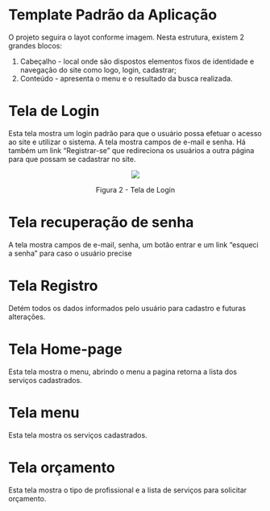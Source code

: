 # Template Padrão da Aplicação

O projeto seguira o layot conforme imagem. Nesta estrutura, existem 2
grandes blocos:
1. Cabeçalho - local onde são dispostos elementos fixos de identidade e navegação do 
site como logo, login, cadastrar;
2. Conteúdo - apresenta o menu e o resultado da busca realizada.

# Tela de Login

Esta tela mostra um login padrão para que o usuário possa efetuar o acesso ao site e utilizar o 
sistema. A tela mostra campos de e-mail e senha. Há também um link “Registrar-se” que redireciona os 
usuários a outra página para que possam se cadastrar no site.

<p align="center">
  <img src="https://github.com/ICEI-PUC-Minas-PMV-ADS/pmv-ads-2022-1-e2-proj-int-t4-sistema-de-contratacao-de-servicos/blob/main/docs/img/Diagrama%20de%20Fluxo%20de%20Usu%C3%A1rio.jpeg](https://github.com/ICEI-PUC-Minas-PMV-ADS/pmv-ads-2022-1-e2-proj-int-t4-sistema-de-contratacao-de-servicos/blob/main/docs/img/TelaLogin-Esqueceu_senha.png">
</p>
<p align="center">Figura 2 - Tela de Login</p>




# Tela recuperação de senha

A tela mostra campos de e-mail, senha, um botão entrar e um link “esqueci a senha” 
para caso o usuário precise


# Tela Registro

Detém todos os dados informados pelo usuário para cadastro e futuras alterações.


# Tela Home-page

Esta tela mostra o menu, abrindo o menu a pagina retorna a lista dos serviços cadastrados. 

# Tela menu

Esta tela mostra os serviços cadastrados.


# Tela orçamento

Esta tela mostra o tipo de profissional e a lista de serviços para solicitar orçamento.

